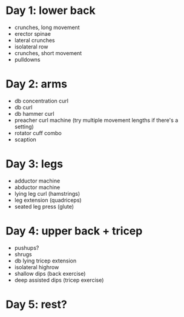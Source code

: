 # Day 1: lower back
* crunches, long movement
* erector spinae
* lateral crunches
* isolateral row
* crunches, short movement
* pulldowns

# Day 2: arms
* db concentration curl
* db curl
* db hammer curl
* preacher curl machine (try multiple movement lengths if there's a setting)
* rotator cuff combo
* scaption

# Day 3: legs
* adductor machine
* abductor machine
* lying leg curl (hamstrings)
* leg extension (quadriceps)
* seated leg press (glute)

# Day 4: upper back + tricep
* pushups?
* shrugs
* db lying tricep extension
* isolateral highrow
* shallow dips (back exercise)
* deep assisted dips (tricep exercise)

# Day 5: rest?
